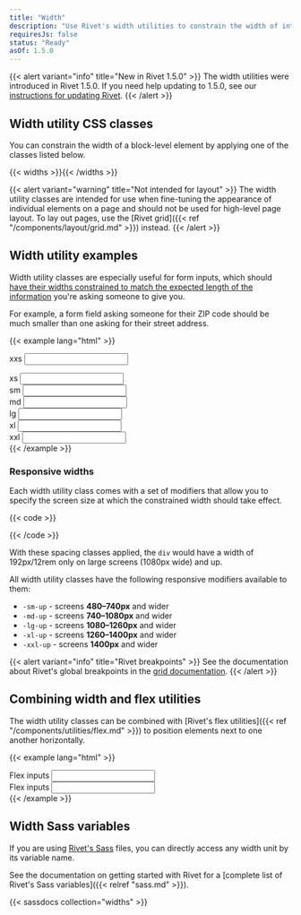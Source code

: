 ```yaml
---
title: "Width"
description: "Use Rivet's width utilities to constrain the width of interface elements, particularly form fields."
requiresJs: false
status: "Ready"
asOf: 1.5.0
---
```

{{< alert variant="info" title="New in Rivet 1.5.0" >}}
The width utilities were introduced in Rivet 1.5.0. If you need help updating to 1.5.0, see our [instructions for updating Rivet](/components/#updating-the-rivet-npm-package").
{{< /alert >}}

## Width utility CSS classes
You can constrain the width of a block-level element by applying one of the classes listed below.

{{< widths >}}{{< /widths >}}

{{< alert variant="warning" title="Not intended for layout" >}}
The width utility classes are intended for use when fine-tuning the appearance of individual elements on a page and should not be used for high-level page layout. To lay out pages, use the [Rivet grid]({{< ref "/components/layout/grid.md" >}}) instead.
{{< /alert >}}

## Width utility examples

Width utility classes are especially useful for form inputs, which should [have their widths constrained to match the expected length of the information](https://www.nngroup.com/articles/web-form-design/) you're asking someone to give you.

For example, a form field asking someone for their ZIP code should be much smaller than one asking for their street address.

{{< example lang="html" >}}<div class="rvt-width-xxs">
  <label for="input-1">xxs</label>
  <input type="text" id="input-1">
</div>

<div class="rvt-width-xs rvt-m-top-lg">
  <label for="input-2">xs</label>
  <input type="text" id="input-2">
</div>

<div class="rvt-width-sm rvt-m-top-lg">
  <label for="input-3">sm</label>
  <input type="text" id="input-3">
</div>

<div class="rvt-width-md rvt-m-top-lg">
  <label for="input-4">md</label>
  <input type="text" id="input-4">
</div>

<div class="rvt-width-lg rvt-m-top-lg">
  <label for="input-5">lg</label>
  <input type="text" id="input-5">
</div>

<div class="rvt-width-xl rvt-m-top-lg">
  <label for="input-6">xl</label>
  <input type="text" id="input-6">
</div>

<div class="rvt-width-xxl rvt-m-top-lg">
  <label for="input-7">xxl</label>
  <input type="text" id="input-7">
</div>
{{< /example >}}

### Responsive widths
Each width utility class comes with a set of modifiers that allow you to specify the screen size at which the constrained width should take effect.

{{< code >}}<div class="rvt-width-sm-lg-up">
    <!-- markup -->
</div>
{{< /code >}}

With these spacing classes applied, the `div` would have a width of 192px/12rem only on large screens (1080px wide) and up.

All width utility classes have the following responsive modifiers available to them:

- `-sm-up` - screens **480–740px** and wider
- `-md-up` - screens **740–1080px** and wider
- `-lg-up` - screens **1080–1260px** and wider
- `-xl-up` - screens **1260–1400px** and wider
- `-xxl-up` - screens **1400px** and wider

{{< alert variant="info" title="Rivet breakpoints" >}}
See the documentation about Rivet's global breakpoints in the [grid documentation](../grid/#grid-breakpoints).
{{< /alert >}}

## Combining width and flex utilities
The width utility classes can be combined with [Rivet's flex utilities]({{< ref "/components/utilities/flex.md" >}}) to position elements next to one another horizontally.

{{< example lang="html" >}}<div class="rvt-display-flex">
  <div class="rvt-width-xl rvt-m-right-md">
    <label for="input-8">Flex inputs</label>
    <input type="text" id="input-8">
  </div>
  
  <div class="rvt-width-sm">
    <label for="input-9">Flex inputs</label>
    <input type="text" id="input-9">
  </div>
</div>
{{< /example >}}

## Width Sass variables
If you are using [Rivet's Sass](https://github.com/indiana-university/rivet-source/blob/develop/src/sass/core/_variables.scss#L325) files, you can directly access any width unit by its variable name.

See the documentation on getting started with Rivet for a [complete list of Rivet's Sass variables]({{< relref "sass.md" >}}).

{{< sassdocs collection="widths" >}}
